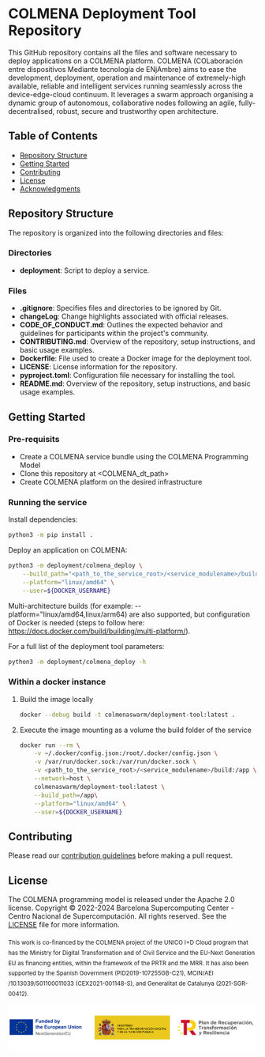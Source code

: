 # COLMENA Deployment Tool Repository

This GitHub repository contains all the files and software necessary to deploy applications on a COLMENA platform. COLMENA (COLaboración entre dispositivos Mediante tecnología de ENjAmbre) aims to ease the development, deployment, operation and maintenance of extremely-high available, reliable and intelligent services running seamlessly across the device-edge-cloud continuum. It leverages a swarm approach organising a dynamic group of autonomous, collaborative nodes following an agile, fully-decentralised, robust, secure and trustworthy open architecture.

## Table of Contents
- [Repository Structure](#repository-structure)
- [Getting Started](#getting-started)
- [Contributing](#contributing)
- [License](#license)
- [Acknowledgments](#acknowledgments)



## Repository Structure
The repository is organized into the following directories and files:
### Directories
- **deployment**: Script to deploy a service.
### Files
- **.gitignore**: Specifies files and directories to be ignored by Git.
- **changeLog**: Change highlights associated with official releases.
- **CODE_OF_CONDUCT.md**: Outlines the expected behavior and guidelines for participants within the project's community. 
- **CONTRIBUTING.md**: Overview of the repository, setup instructions, and basic usage examples.
- **Dockerfile**: File used to create a Docker image for the deployment tool.
- **LICENSE**: License information for the repository.
- **pyproject.toml**: Configuration file necessary for installing the tool.
- **README.md**: Overview of the repository, setup instructions, and basic usage examples.

## Getting Started

### Pre-requisits
 - Create a COLMENA service bundle using the COLMENA Programming Model
 - Clone this repository at <COLMENA_dt_path>
 - Create COLMENA platform on the desired infrastructure

### Running the service
Install dependencies:
```bash
python3 -m pip install .
```

Deploy an application on COLMENA:
``` bash
python3 -m deployment/colmena_deploy \
	--build_path="<path_to_the_service_root>/<service_modulename>/build" \
	--platform="linux/amd64" \
	--user=${DOCKER_USERNAME}
```
Multi-architecture builds (for example: --platform="linux/amd64,linux/arm64) are also supported, 
but configuration of Docker is needed (steps to follow here: https://docs.docker.com/build/building/multi-platform/).

For a full list of the deployment tool parameters:
```bash
python3 -m deployment/colmena_deploy -h
```


### Within a docker instance
1. Build the image locally
	```bash
	docker --debug build -t colmenaswarm/deployment-tool:latest .
	```
2. Execute the image mounting as a volume the build folder of the service
	``` bash
	docker run --rm \
		-v ~/.docker/config.json:/root/.docker/config.json \
		-v /var/run/docker.sock:/var/run/docker.sock \
		-v <path_to_the_service_root>/<service_modulename>/build:/app \
		--network=host \
		colmenaswarm/deployment-tool:latest \
		--build_path=/app\
		--platform="linux/amd64" \
		--user=${DOCKER_USERNAME}
	```


## Contributing
Please read our [contribution guidelines](CONTRIBUTING.md) before making a pull request.

## License
The COLMENA programming model is released under the Apache 2.0 license.
Copyright © 2022-2024 Barcelona Supercomputing Center - Centro Nacional de Supercomputación. All rights reserved.
See the [LICENSE](LICENSE) file for more information.


<sub>
	This work is co-financed by the COLMENA project of the UNICO I+D Cloud program that has the Ministry for Digital Transformation and of Civil Service and the EU-Next Generation EU as financing entities, within the framework of the PRTR and the MRR. It has also been supported by the Spanish Government (PID2019-107255GB-C21), MCIN/AEI /10.13039/501100011033 (CEX2021-001148-S), and Generalitat de Catalunya (2021-SGR-00412).
</sub>
<p align="center">
	<img src="https://github.com/colmena-swarm/.github/blob/assets/images/funding_logos/Logos_entidades_OK.png?raw=true" width="600">
</p>
